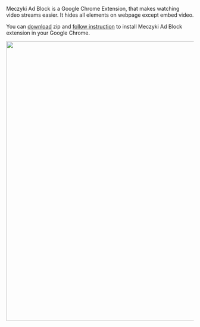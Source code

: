 Meczyki Ad Block is a Google Chrome Extension, that makes watching video streams easier. It hides all elements on webpage except embed video. 

You can <a href='https://github.com/mseremak/jquery/raw/master/GoogleChromeExt-MeczykiAdBlock/meczyki-ad-blocker.zip'>download</a> zip and <a href='http://superuser.com/questions/247651/how-does-one-install-an-extension-for-chrome-browser-from-the-local-file-system'>follow instruction</a> to install Meczyki Ad Block extension in your Google Chrome.

<img src='https://raw.github.com/mseremak/jquery/master/google-chrome-ext-meczyki-ad-block/README.png' width='750'/>


